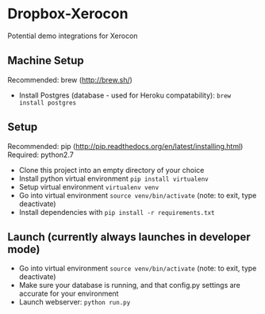 # Dropbox-Xerocon
Potential demo integrations for Xerocon

Machine Setup
-----
Recommended: brew (http://brew.sh/)

- Install Postgres (database - used for Heroku compatability): `brew install postgres`

Setup
-----
Recommended: pip (http://pip.readthedocs.org/en/latest/installing.html)
Required: python2.7

- Clone this project into an empty directory of your choice
- Install python virtual environment `pip install virtualenv`
- Setup virtual environment `virtualenv venv`
- Go into virtual environment `source venv/bin/activate` (note: to exit, type deactivate)
- Install dependencies with `pip install -r requirements.txt`

Launch (currently always launches in developer mode)
-----
- Go into virtual environment `source venv/bin/activate` (note: to exit, type deactivate)
- Make sure your database is running, and that config.py settings are accurate for your environment
- Launch webserver: `python run.py`